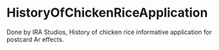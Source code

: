 # HistoryOfChickenRiceApplication
Done by IRA Studios, History of chicken rice informative application for postcard  Ar effects.
